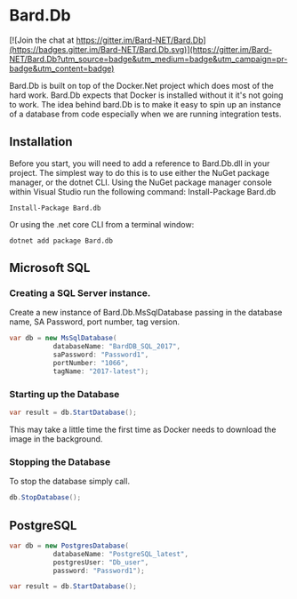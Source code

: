 # Bard.Db

[![Join the chat at https://gitter.im/Bard-NET/Bard.Db](https://badges.gitter.im/Bard-NET/Bard.Db.svg)](https://gitter.im/Bard-NET/Bard.Db?utm_source=badge&utm_medium=badge&utm_campaign=pr-badge&utm_content=badge)

Bard.Db is built on top of the Docker.Net project which does most of the hard work. Bard.Db expects that Docker is installed without it it's not going to work.
The idea behind bard.Db is to make it easy to spin up an instance of a database from code especially when we are running integration tests.

## Installation

Before you start, you will need to add a reference to Bard.Db.dll in your project. 
The simplest way to do this is to use either the NuGet package manager, or the dotnet CLI.
Using the NuGet package manager console within Visual Studio run the following command:
Install-Package Bard.db

```
Install-Package Bard.db
```

Or using the .net core CLI from a terminal window:
```
dotnet add package Bard.db
```
## Microsoft SQL

### Creating a SQL Server instance.

Create a new instance of Bard.Db.MsSqlDatabase passing in the database name,  SA Password, port number,  tag version.
```c#
var db = new MsSqlDatabase(
           databaseName: "BardDB_SQL_2017",
           saPassword: "Password1",
           portNumber: "1066",
           tagName: "2017-latest");
```

### Starting up the Database

```c#
var result = db.StartDatabase();
```

This may take a little time the first time as Docker needs to download the image in the background.

### Stopping the Database

To stop the database simply call.

``` c#
db.StopDatabase();
```

## PostgreSQL
``` c#
var db = new PostgresDatabase(
           databaseName: "PostgreSQL_latest",
           postgresUser: "Db_user",
           password: "Password1");

var result = db.StartDatabase();
```
